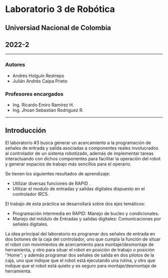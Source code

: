# Laboratorio 3 de Robótica
## Universiad Nacional de Colombia
## 2022-2
***
### Autores
- Andrés Holguín Restrepo 
- Julián Andrés Caipa Prieto
### Profesores encargados
- Ing. Ricardo Emiro Ramírez H.
- Ing. Jhoan Sebastian Rodriguez R.
***
## Introducción
El laboratorio #3 busca generar un acercamiento a la programación de señales de entrada y salida asociadas a componentes reales involucrados al controlador de un sistema robotizado, además de implementar tareas interactuando con dichos componentes para facilitar la operación del robot y generar espacios de trabajo más sencillos para el operario.

Se tienen los siguientes resultados de aprendizaje:
-	Utilizar diversas funciones de RAPID	.
-	Utilizar el modulo de entradas y salidas digitales dispuesto en el controlador IRC5.
	
El trabajo de esta práctica se desarrollará sobre dos ejes temáticos:
-	Programación intermedia en RAPID: Manejo de bucles y condicionales.
-	Manejo del módulo de Entradas y salidas digitales: Comunicaciones por señales digitales.

La idea principal del laboratorio es programar dos señales de entrada en dos botones de la caja del controlador, uno que cumpla la función de situar el robot con movimientos de acercamiento para montaje/desmontaje de herramienta, y otro para situar el robot en posición de trabajo o posición ‘’Home’’; y además programar dos señales de salida en dos pilotos de la caja, uno que indique que el robot está ejecutando una rutina, y otro que indique que el robot está quieto y es seguro para montaje/desmontaje de herramienta.
 
